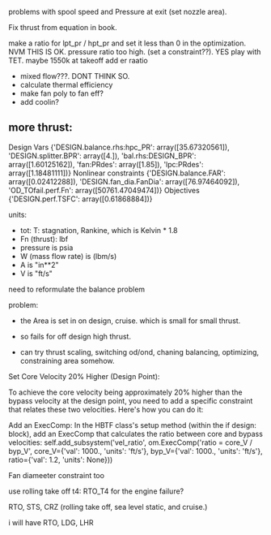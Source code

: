 problems with spool speed and Pressure at exit (set nozzle area).

Fix thrust from equation in book. 


make a ratio for lpt_pr / hpt_pr and set it less than 0 in the optimization. NVM THIS IS OK.
pressure ratio too high. (set a constraint??). YES
play with TET. maybe 1550k at takeoff 
add er raatio
- mixed flow???. DONT THINK SO.
- calculate thermal efficiency
- make fan poly to fan eff?
- add coolin?

more thrust:
--------------------------------------------------------------
Design Vars
{'DESIGN.balance.rhs:hpc_PR': array([35.67320561]),
 'DESIGN.splitter.BPR': array([4.]),
 'bal.rhs:DESIGN_BPR': array([1.60125162]),
 'fan:PRdes': array([1.85]),
 'lpc:PRdes': array([1.18481111])}
Nonlinear constraints
{'DESIGN.balance.FAR': array([0.02412288]),
 'DESIGN.fan_dia.FanDia': array([76.97464092]),
 'OD_TOfail.perf.Fn': array([50761.47049474])}
Objectives
{'DESIGN.perf.TSFC': array([0.61868884])}




units:
- tot: T: stagnation, Rankine, which is Kelvin * 1.8
- Fn (thrust): lbf
- pressure is psia
- W (mass flow rate) is (lbm/s)
- A is "in**2"
- V is "ft/s"


need to reformulate the balance problem


problem: 
- the Area is set in on design, cruise. which is small for small thrust.
- so fails for off design high thrust. 

- can try thrust scaling, switching od/ond, chaning balancing, optimizing, constraining area somehow.


 
Set Core Velocity 20% Higher (Design Point):

To achieve the core velocity being approximately 20% higher than the bypass velocity at the design point, you need to add a specific constraint that relates these two velocities. Here's how you can do it:

Add an ExecComp: In the HBTF class's setup method (within the if design: block), add an ExecComp that calculates the ratio between core and bypass velocities:
self.add_subsystem('vel_ratio', om.ExecComp('ratio = core_V / byp_V',
                                            core_V={'val': 1000., 'units': 'ft/s'},
                                            byp_V={'val': 1000., 'units': 'ft/s'},
                                            ratio={'val': 1.2, 'units': None}))


Fan diameeter constraint too

use rolling take off t4: RTO_T4 for the engine failure?

RTO, STS, CRZ (rolling take off, sea level static, and cruise.)

i will have RTO, LDG, LHR